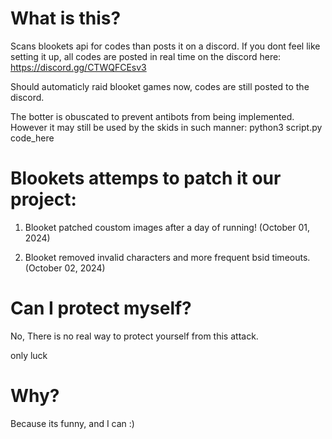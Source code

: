
# What is this?

Scans blookets api for codes than posts it on a discord.
If you dont feel like setting it up, all codes are posted in real time on the discord here: https://discord.gg/CTWQFCEsv3

Should automaticly raid blooket games now, codes are still posted to the discord.

The botter is obuscated to prevent antibots from being implemented. However it may still be used by the skids in such manner: python3 script.py code_here

# Blookets attemps to patch it our project:

1. Blooket patched coustom images after a day of running! (October 01, 2024)

2. Blooket removed invalid characters and more frequent bsid timeouts. (October 02, 2024)
   
# Can I protect myself?

No, There is no real way to protect yourself from this attack.

only luck

# Why?

Because its funny, and I can :)

